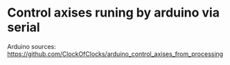 # Control axises runing by arduino via serial

Arduino sources: https://github.com/ClockOfClocks/arduino_control_axises_from_processing
